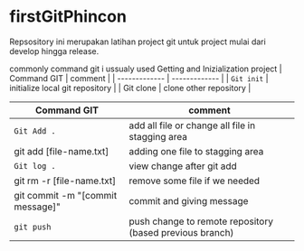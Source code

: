 # firstGitPhincon
Repsository ini merupakan latihan project git untuk project mulai dari develop hingga release. 

commonly command git i ussualy used
Getting and Inizialization project 
| Command GIT   | comment       |
| ------------- | ------------- |
| `Git init`  | initialize local git repository  |
| Git clone   | clone other repository  |

| Command GIT     | comment       |
| -------------   | ------------- |
| `Git Add .`     | add all file or change all file in stagging area |
| git add [file-name.txt]      | adding one file to stagging area  |
| `Git log .`     | view change after git add |
| git rm -r [file-name.txt]     | remove some file if we needed  |
| git commit -m "[commit message]"      | commit and giving message  |
| `git push`     | push change to remote repository (based previous branch) |
